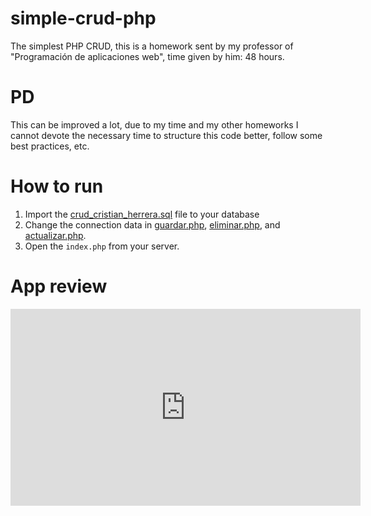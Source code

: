 # simple-crud-php
The simplest PHP CRUD, this is a homework sent by my professor of "Programación de aplicaciones web", time given by him: 48 hours.

# PD
This can be improved a lot, due to my time and my other homeworks I cannot devote the necessary time to structure this code better, follow some best practices, etc.

# How to run
1. Import the [crud_cristian_herrera.sql](OthersFiles/crud_cristian_herrera.sql) file to your database
2. Change the connection data in [guardar.php](guardar.php), [eliminar.php](eliminar.php), and [actualizar.php](actualizar.php).
3. Open the `index.php` from your server.

# App review
<iframe width="560" height="315" src="https://www.youtube.com/watch?v=ZsjUDg2bo0c" frameborder="0" allowfullscreen></iframe>
